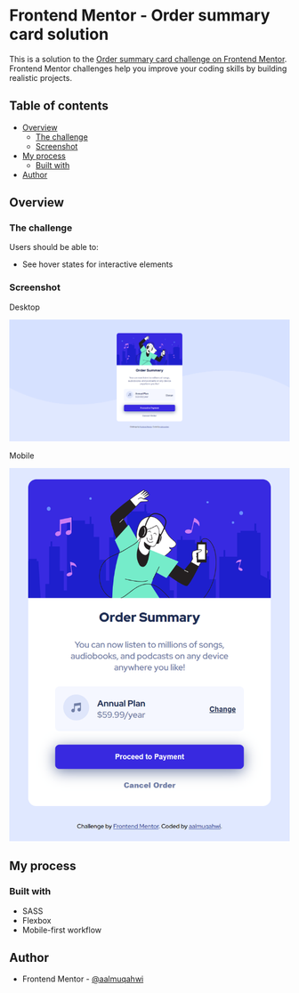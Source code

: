 # Frontend Mentor - Order summary card solution

This is a solution to the [Order summary card challenge on Frontend Mentor](https://www.frontendmentor.io/challenges/order-summary-component-QlPmajDUj). Frontend Mentor challenges help you improve your coding skills by building realistic projects.

## Table of contents

- [Overview](#overview)
  - [The challenge](#the-challenge)
  - [Screenshot](#screenshot)
- [My process](#my-process)
  - [Built with](#built-with)
- [Author](#author)

## Overview

### The challenge

Users should be able to:

- See hover states for interactive elements

### Screenshot

Desktop

![](/images/fm_order_summary_component_desktop.png)

Mobile

![](/images/fm_order_summary_component_mobile.png)

## My process

### Built with

- SASS
- Flexbox
- Mobile-first workflow

## Author

- Frontend Mentor - [@aalmuqahwi](https://www.frontendmentor.io/profile/aalmuqahwi)
